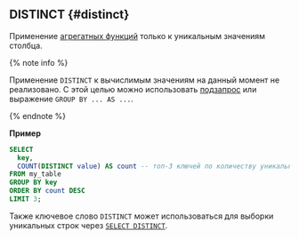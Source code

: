 ## DISTINCT {#distinct}

Применение [агрегатных функций](../../../builtins/aggregation.md) только к уникальным значениям столбца.

{% note info %}

Применение `DISTINCT` к вычислимым значениям на данный момент не реализовано. С этой целью можно использовать [подзапрос](../../select/from.md) или выражение `GROUP BY ... AS ...`.

{% endnote %}

**Пример**

```sql
SELECT
  key,
  COUNT(DISTINCT value) AS count -- топ-3 ключей по количеству уникальных значений
FROM my_table
GROUP BY key
ORDER BY count DESC
LIMIT 3;
```

Также ключевое слово `DISTINCT` может использоваться для выборки уникальных строк через [`SELECT DISTINCT`](../../select/distinct.md).

